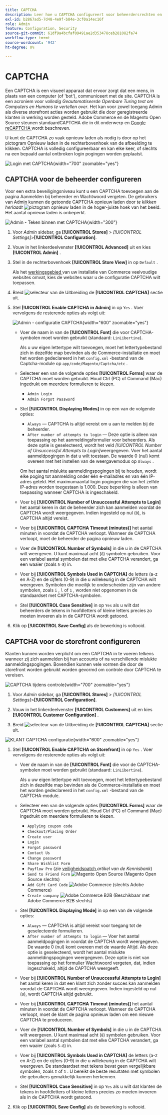 ```yaml
---
title: CAPTCHA
description: Leer hoe u CAPTCHA configureert voor beheerdersrechten en verschillende storefront-acties die door geregistreerde klanten worden geïnitieerd.
exl-id: b2867ad5-7d48-4e9f-b84e-3cf0a14ec16f
role: Admin
feature: Configuration, Security
source-git-commit: 61df9a4bcfaf09491ae2d353478ceb281082fa74
workflow-type: tm+mt
source-wordcount: '942'
ht-degree: 0%

---
```


# CAPTCHA

Een CAPTCHA is een visueel apparaat dat ervoor zorgt dat een mens, in plaats van een computer (of &#39;bot&#39;), communiceert met de site. CAPTCHA is een acroniem voor _volledig Geautomatiseerde Openbare Turing test om Computers en Humans te vertellen over_. Het kan voor zowel toegang Admin als diverse storefront acties worden gebruikt die door geregistreerde klanten in werking worden gesteld. Adobe Commerce en de Magento Open Source steunen standaardCAPTCHA die in dit onderwerp en [ Google reCAPTCHA ](security-google-recaptcha.md) wordt beschreven.

U kunt de CAPTCHA zo vaak opnieuw laden als nodig is door op het pictogram Opnieuw laden in de rechterbovenhoek van de afbeelding te klikken. CAPTCHA is volledig configureerbaar en kan elke keer, of slechts na een bepaald aantal ontbroken login pogingen worden geplaatst.

![ Login met CAPTCHA ](./assets/customer-account-login-captcha.png){width="700" zoomable="yes"}

## CAPTCHA voor de beheerder configureren

Voor een extra beveiligingsniveau kunt u een CAPTCHA toevoegen aan de pagina Aanmelden bij beheerder en Wachtwoord vergeten. De gebruikers van Admin kunnen de getoonde CAPTCHA opnieuw laden door _te klikken herlaadt_ ![ pictogram opnieuw laden ](./assets/CAPTCHA-icon-reload.png) in de hoger-juiste hoek van het beeld. Het aantal opnieuw laden is onbeperkt.

![ Admin - Teken binnen met CAPTCHA ](./assets/security-captcha-admin.png){width="300"}

1. Voor _Admin_ sidebar, ga **[!UICONTROL Stores]** > _[!UICONTROL Settings]_>**[!UICONTROL Configuration]**.

1. Vouw in het linkerdeelvenster **[!UICONTROL Advanced]** uit en kies **[!UICONTROL Admin]** .

1. Stel in de rechterbovenhoek **[!UICONTROL Store View]** in op `Default` .

   Als het [ werkingsgebied ](../getting-started/websites-stores-views.md#scope-settings) van uw installatie van Commerce veelvoudige websites omvat, kies de websites waar u de configuratie CAPTCHA wilt toepassen.

1. Breid ![ selecteur van de Uitbreiding ](../assets/icon-display-expand.png) de **[!UICONTROL CAPTCHA]** sectie uit.

1. Stel **[!UICONTROL Enable CAPTCHA in Admin]** in op `Yes` . Voer vervolgens de resterende opties als volgt uit:

   ![ Admin - configuratie CAPTCHA ](../configuration-reference/advanced/assets/admin-captcha.png){width="600" zoomable="yes"}

   - Voer de naam in van de **[!UICONTROL Font]** die voor CAPTCHA-symbolen moet worden gebruikt (standaard: `LinLibertine`).

     Als u uw eigen lettertype wilt toevoegen, moet het lettertypebestand zich in dezelfde map bevinden als de Commerce-installatie en moet het worden gedeclareerd in het `config.xml` -bestand van de Captcha-module op `app/code/Magento/Captcha/etc` .

   - Selecteer een van de volgende opties **[!UICONTROL Forms]** waar de CAPTCHA moet worden gebruikt. Houd Ctrl (PC) of Command (Mac) ingedrukt om meerdere formulieren te kiezen.

      - `Admin Login`
      - `Admin Forgot Password`

   - Stel **[!UICONTROL Displaying Modes]** in op een van de volgende opties:

      - `Always` — CAPTCHA is altijd vereist om u aan te melden bij de beheerder.
      - `After number of attempts to login` — Deze optie is alleen van toepassing op het aanmeldingsformulier voor beheerders. Als deze optie is geselecteerd, wordt het veld _[!UICONTROL Number of Unsuccessful Attempts to Login]_&#x200B;weergegeven. Voer het aantal aanmeldpogingen in dat u wilt toestaan. De waarde 0 (nul) komt overeen met het instellen van de weergavemodus op `Always` .

     Om het aantal mislukte aanmeldingspogingen bij te houden, wordt elke poging tot aanmelding onder één e-mailadres en van één IP-adres geteld. Het maximumaantal login pogingen die van het zelfde IP-adres worden toegestaan is 1.000. Deze beperking is alleen van toepassing wanneer CAPTCHA is ingeschakeld.

   - Voer bij **[!UICONTROL Number of Unsuccessful Attempts to Login]** het aantal keren in dat de beheerder zich kan aanmelden voordat de CAPTCHA wordt weergegeven. Indien ingesteld op nul (`0`), is CAPTCHA altijd vereist.

   - Voer bij **[!UICONTROL CAPTCHA Timeout (minutes)]** het aantal minuten in voordat de CAPTCHA verloopt. Wanneer de CAPTCHA verloopt, moet de beheerder de pagina opnieuw laden.

   - Voer de **[!UICONTROL Number of Symbols]** in die u in de CAPTCHA wilt weergeven. U kunt maximaal acht (`8`) symbolen gebruiken. Voor een variabel aantal symbolen dat met elke CAPTCHA verandert, ga een waaier (zoals `5-8`) in.

   - Voer bij **[!UICONTROL Symbols Used in CAPTCHA]** de letters (a-z en A-Z) en de cijfers (0-9) in die u willekeurig in de CAPTCHA wilt weergeven. Symbolen die moeilijk te onderscheiden zijn van andere symbolen, zoals `i` , `l` of `1` , worden niet opgenomen in de standaardset met CAPTCHA-symbolen.

   - Stel **[!UICONTROL Case Sensitive]** in op `Yes` als u wilt dat beheerders de tekens in hoofdletters of kleine letters precies zo moeten invoeren als in de CAPTCHA wordt getoond.

1. Klik op **[!UICONTROL Save Config]** als de bewerking is voltooid.

## CAPTCHA voor de storefront configureren

Klanten kunnen worden verplicht om een CAPTCHA in te voeren telkens wanneer zij zich aanmelden bij hun accounts of na verschillende mislukte aanmeldingspogingen. Bovendien kunnen vele vormen die door de storefront worden gebruikt worden gevormd om controle door CAPTCHA te vereisen.

![ CAPTCHA tijdens controle ](./assets/storefront-checkout-payment-captcha.png){width="700" zoomable="yes"}

1. Voor _Admin_ sidebar, ga **[!UICONTROL Stores]** > _[!UICONTROL Settings]_>**[!UICONTROL Configuration]**.

1. Vouw in het linkerdeelvenster **[!UICONTROL Customers]** uit en kies **[!UICONTROL Customer Configuration]** .

1. Breid ![ selecteur van de Uitbreiding ](../assets/icon-display-expand.png) de **[!UICONTROL CAPTCHA]** sectie uit.

![ KLANT CAPTCHA configuratie ](../configuration-reference/customers/assets/customer-configuration-captcha.png){width="600" zoomable="yes"}

1. Stel **[!UICONTROL Enable CAPTCHA on Storefront]** in op `Yes` . Voer vervolgens de resterende opties als volgt uit:

   - Voer de naam in van de **[!UICONTROL Font]** die voor de CAPTCHA-symbolen moet worden gebruikt (standaard: `LinLibertine`).

     Als u uw eigen lettertype wilt toevoegen, moet het lettertypebestand zich in dezelfde map bevinden als de Commerce-installatie en moet het worden gedeclareerd in het `config.xml` -bestand van de CAPTCHA-module.

   - Selecteer een van de volgende opties **[!UICONTROL Forms]** waar de CAPTCHA moet worden gebruikt. Houd Ctrl (PC) of Command (Mac) ingedrukt om meerdere formulieren te kiezen.

      - `Applying coupon code`
      - `Checkout/Placing Order`
      - `Create user`
      - `Login`
      - `Forgot password`
      - `Contact Us`
      - `Change password`
      - `Share Wishlist Form`
      - `Payflow Pro` (zie [ veiligheidspatch ](https://experienceleague.adobe.com/docs/commerce-knowledge-base/kb/troubleshooting/payments/paypal-payflow-pro-active-carding-activity.html?lang=nl-NL) _artikel van de Kennisbank_)
      - `Send to Friend Form` ![ Magento Open Source ](../assets/open-source.svg) (Magento Open Source slechts)
      - `Add Gift Card Code` ![ Adobe Commerce ](../assets/adobe-logo.svg) (slechts Adobe Commerce)
      - `Create company` ![ Adobe Commerce B2B ](../assets/b2b.svg) (Beschikbaar met Adobe Commerce B2B slechts)

   - Stel **[!UICONTROL Displaying Mode]** in op een van de volgende opties:

      - `Always` — CAPTCHA is altijd vereist voor toegang tot de geselecteerde formulieren.
      - `After number of attempts to login` — Voer het aantal aanmeldpogingen in voordat de CAPTCHA wordt weergegeven. De waarde 0 (nul) komt overeen met de waarde Altijd. Als deze optie is geselecteerd, wordt het aantal mislukte aanmeldingspogingen weergegeven. Deze optie is niet van toepassing op het formulier Wachtwoord vergeten, dat, indien ingeschakeld, altijd de CAPTCHA weergeeft.

   - Voer bij **[!UICONTROL Number of Unsuccessful Attempts to Login]** het aantal keren in dat een klant zich zonder succes kan aanmelden voordat de CAPTCHA wordt weergegeven. Indien ingesteld op nul (`0`), wordt CAPTCHA altijd gebruikt.

   - Voer bij **[!UICONTROL CAPTCHA Timeout (minutes)]** het aantal minuten in voordat de CAPTCHA verloopt. Wanneer de CAPTCHA verloopt, moet de klant de pagina opnieuw laden om een nieuwe CAPTCHA te produceren.

   - Voer de **[!UICONTROL Number of Symbols]** in die u in de CAPTCHA wilt weergeven. U kunt maximaal acht (`8`) symbolen gebruiken. Voor een variabel aantal symbolen dat met elke CAPTCHA verandert, ga een waaier (zoals `5-8`) in.

   - Voer bij **[!UICONTROL Symbols Used in CAPTCHA]** de letters (a-z en A-Z) en de cijfers (0-9) in die u willekeurig in de CAPTCHA wilt weergeven. De standaardset met tekens bevat geen vergelijkbare symbolen, zoals `I` of `1` . U bereikt de beste resultaten met symbolen die gebruikers gemakkelijk kunnen herkennen.

   - Stel **[!UICONTROL Case Sensitive]** in op `Yes` als u wilt dat klanten de tekens in hoofdletters of kleine letters precies zo moeten invoeren als in de CAPTCHA wordt getoond.

1. Klik op **[!UICONTROL Save Config]** als de bewerking is voltooid.
